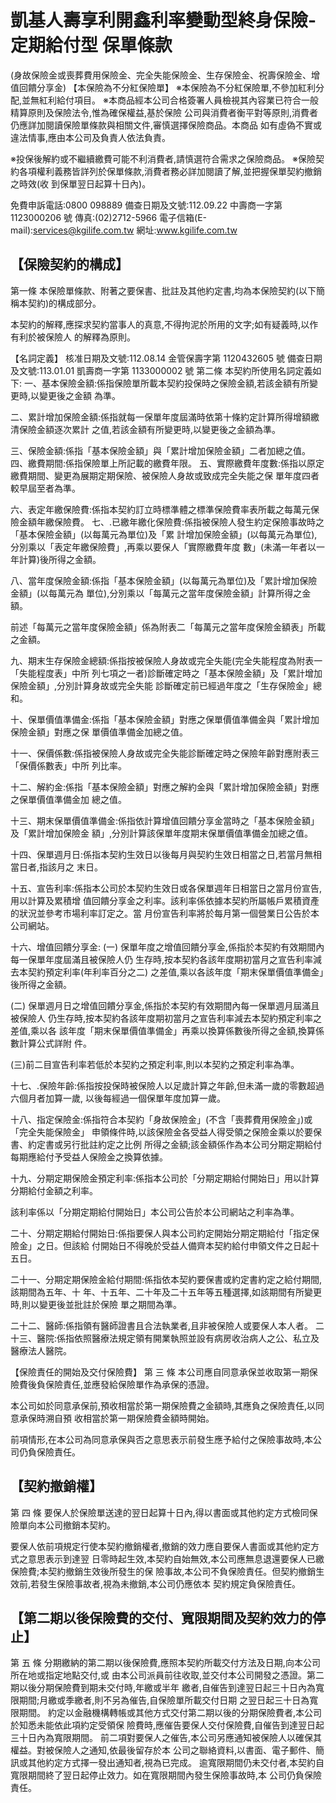# 凱基人壽享利開鑫利率變動型終身保險-定期給付型 保單條款

(身故保險金或喪葬費用保險金、完全失能保險金、生存保險金、祝壽保險金、增值回饋分享金)
【本保險為不分紅保險單】
※本保險為不分紅保險單,不參加紅利分配,並無紅利給付項目。 ※本商品經本公司合格簽署人員檢視其內容業已符合一般精算原則及保險法令,惟為確保權益,基於保險 公司與消費者衡平對等原則,消費者仍應詳加閱讀保險單條款與相關文件,審慎選擇保險商品。本商品 如有虛偽不實或違法情事,應由本公司及負責人依法負責。

※投保後解約或不繼續繳費可能不利消費者,請慎選符合需求之保險商品。 ※保險契約各項權利義務皆詳列於保單條款,消費者務必詳加閱讀了解,並把握保單契約撤銷之時效(收 到保單翌日起算十日內)。

免費申訴電話:0800 098889 備查日期及文號:112.09.22 中壽商一字第 1123000206 號 傳真:(02)2712-5966 電子信箱(E-mail):services@kgilife.com.tw 網址:www.kgilife.com.tw

## 【保險契約的構成】

第一條 本保險單條款、附著之要保書、批註及其他約定書,均為本保險契約(以下簡稱本契約)的構成部分。

本契約的解釋,應探求契約當事人的真意,不得拘泥於所用的文字;如有疑義時,以作有利於被保險人 的解釋為原則。

【名詞定義】
核准日期及文號:112.08.14 金管保壽字第 1120432605 號 備查日期及文號:113.01.01 凱壽商一字第 1133000002 號 第二條 本契約所使用名詞定義如下:
一、基本保險金額:係指保險單所載本契約投保時之保險金額,若該金額有所變更時,以變更後之金額 為準。

二、累計增加保險金額:係指就每一保單年度屆滿時依第十條約定計算所得增額繳清保險金額逐次累計 之值,若該金額有所變更時,以變更後之金額為準。

三、保險金額:係指「基本保險金額」與「累計增加保險金額」二者加總之值。 四、繳費期間:係指保險單上所記載的繳費年限。 五、實際繳費年度數:係指以原定繳費期間、變更為展期定期保險、被保險人身故或致成完全失能之保 單年度四者較早屆至者為準。

六、表定年繳保險費:係指本契約訂立時標準體之標準保險費率表所載之每萬元保險金額年繳保險費。 七、.已繳年繳化保險費:係指被保險人發生約定保險事故時之「基本保險金額」(以每萬元為單位)及「累 計增加保險金額」(以每萬元為單位),分別乘以「表定年繳保險費」,再乘以要保人「實際繳費年度 數」(未滿一年者以一年計算)後所得之金額。

八、當年度保險金額:係指「基本保險金額」(以每萬元為單位)及「累計增加保險金額」(以每萬元為 單位),分別乘以「每萬元之當年度保險金額」計算所得之金額。

前述「每萬元之當年度保險金額」係為附表二「每萬元之當年度保險金額表」所載之金額。

九、期末生存保險金總額:係指按被保險人身故或完全失能(完全失能程度為附表一「失能程度表」中所 列七項之一者)診斷確定時之「基本保險金額」及「累計增加保險金額」,分別計算身故或完全失能 診斷確定前已經過年度之「生存保險金」總和。

十、保單價值準備金:係指「基本保險金額」對應之保單價值準備金與「累計增加保險金額」對應之保 單價值準備金加總之值。

十一、保價係數:係指被保險人身故或完全失能診斷確定時之保險年齡對應附表三「保價係數表」中所 列比率。

十二、解約金:係指「基本保險金額」對應之解約金與「累計增加保險金額」對應之保單價值準備金加 總之值。

十三、期末保單價值準備金:係指依計算增值回饋分享金當時之「基本保險金額」及「累計增加保險金 額」,分別計算該保單年度期末保單價值準備金加總之值。

十四、保單週月日:係指本契約生效日以後每月與契約生效日相當之日,若當月無相當日者,指該月之 末日。

十五、宣告利率:係指本公司於本契約生效日或各保單週年日相當日之當月份宣告,用以計算及累積增 值回饋分享金之利率。該利率係依據本契約所屬帳戶累積資產的狀況並參考市場利率訂定之。當 月份宣告利率將於每月第一個營業日公告於本公司網站。

十六、增值回饋分享金:
(一) 保單年度之增值回饋分享金,係指於本契約有效期間內每一保單年度屆滿且被保險人仍 生存時,按本契約各該年度期初當月之宣告利率減去本契約預定利率(年利率百分之二) 之差值,乘以各該年度「期末保單價值準備金」後所得之金額。

(二) 保單週月日之增值回饋分享金,係指於本契約有效期間內每一保單週月屆滿且被保險人 仍生存時,按本契約各該年度期初當月之宣告利率減去本契約預定利率之差值,乘以各 該年度「期末保單價值準備金」再乘以換算係數後所得之金額,換算係數計算公式詳附 件。

(三)前二目宣告利率若低於本契約之預定利率,則以本契約之預定利率為準。

十七、.保險年齡:係指按投保時被保險人以足歲計算之年齡,但未滿一歲的零數超過六個月者加算一歲, 以後每經過一個保單年度加算一歲。

十八、指定保險金:係指符合本契約「身故保險金」(不含「喪葬費用保險金」)或「完全失能保險金」
申領條件時,以該保險金各受益人得受領之保險金乘以於要保書、約定書或另行批註約定之比例 所得之金額;該金額係作為本公司分期定期給付每期應給付予受益人保險金之換算依據。

十九、分期定期保險金預定利率:係指本公司於「分期定期給付開始日」用以計算分期給付金額之利率。

該利率係以「分期定期給付開始日」本公司公告於本公司網站之利率為準。

二十、分期定期給付開始日:係指要保人與本公司約定開始分期定期給付「指定保險金」之日。但該給 付開始日不得晚於受益人備齊本契約給付申領文件之日起十五日。

二十一、分期定期保險金給付期間:係指依本契約要保書或約定書約定之給付期間,該期間為五年、十 年、十五年、二十年及二十五年等五種選擇,如該期間有所變更時,則以變更後並批註於保險 單之期間為準。

二十二、醫師:係指領有醫師證書且合法執業者,且非被保險人或要保人本人者。 二十三、醫院:係指依照醫療法規定領有開業執照並設有病房收治病人之公、私立及醫療法人醫院。

【保險責任的開始及交付保險費】
第 三 條 本公司應自同意承保並收取第一期保險費後負保險責任,並應發給保險單作為承保的憑證。

本公司如於同意承保前,預收相當於第一期保險費之金額時,其應負之保險責任,以同意承保時溯自預 收相當於第一期保險費金額時開始。

前項情形,在本公司為同意承保與否之意思表示前發生應予給付之保險事故時,本公司仍負保險責任。

## 【契約撤銷權】

第 四 條 要保人於保險單送達的翌日起算十日內,得以書面或其他約定方式檢同保險單向本公司撤銷本契約。

要保人依前項規定行使本契約撤銷權者,撤銷的效力應自要保人書面或其他約定方式之意思表示到達翌 日零時起生效,本契約自始無效,本公司應無息退還要保人已繳保險費;本契約撤銷生效後所發生的保 險事故,本公司不負保險責任。但契約撤銷生效前,若發生保險事故者,視為未撤銷,本公司仍應依本 契約規定負保險責任。

## 【第二期以後保險費的交付、寬限期間及契約效力的停止】

第 五 條 分期繳納的第二期以後保險費,應照本契約所載交付方法及日期,向本公司所在地或指定地點交付,或 由本公司派員前往收取,並交付本公司開發之憑證。第二期以後分期保險費到期未交付時,年繳或半年 繳者,自催告到達翌日起三十日內為寬限期間;月繳或季繳者,則不另為催告,自保險單所載交付日期 之翌日起三十日為寬限期間。 約定以金融機構轉帳或其他方式交付第二期以後的分期保險費者,本公司於知悉未能依此項約定受領保 險費時,應催告要保人交付保險費,自催告到達翌日起三十日內為寬限期間。 前二項對要保人之催告,本公司另應通知被保險人以確保其權益。對被保險人之通知,依最後留存於本 公司之聯絡資料,以書面、電子郵件、簡訊或其他約定方式擇一發出通知者,視為已完成。 逾寬限期間仍未交付者,本契約自寬限期間終了翌日起停止效力。如在寬限期間內發生保險事故時,本 公司仍負保險責任。